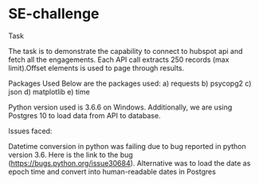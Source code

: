 # SE-challenge

Task

The task is to demonstrate the capability to connect to hubspot api and fetch all the
engagements. Each API call extracts 250 records (max limit).Offset elements is used
to page through results. 

Packages Used
Below are the packages used:
a) requests
b) psycopg2
c) json
d) matplotlib
e) time

Python version used is 3.6.6 on Windows. Additionally, we are using Postgres 10 to load data from API to database.

Issues faced:

Datetime conversion in python was failing due to bug reported in python version 3.6. Here is the link to the bug
(https://bugs.python.org/issue30684). Alternative was to load the date as epoch time and convert into human-readable
dates in Postgres



